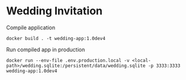 
# Wedding Invitation

Compile application
```shell
docker build . -t wedding-app:1.0dev4
```

Run compiled app in production
```shell
docker run --env-file .env.production.local -v <local-path>/wedding.sqlite:/persistent/data/wedding.sqlite -p 3333:3333 wedding-app:1.0dev4
```
